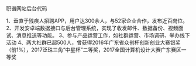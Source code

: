 ﻿ 职谱网站后台代码

1、垂直于残疾人招聘APP，用户达300余人，与52家企业合作，发布近百岗位。
<bra>
2、开发安卓端数据接口与后台管理系统，实现了收发邮件、数据备份、视频面试、消息推送等功能。<bra>
3、参与产品运营工作，如社群运营、市场调研、举办线下活动<bra>
4、两大社群已超500人，曾获得2016年广东省众创杯创新创业大赛银奖（前1%），2017泛珠三角“中星杯”二等奖，2017全国计算机设计大赛广东赛区一等奖
